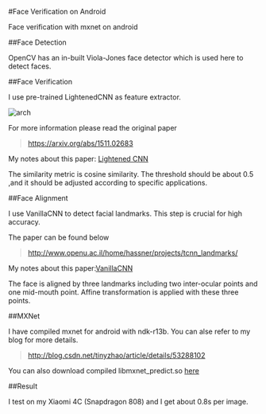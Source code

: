 #Face Verification on Android

Face verification with mxnet on android

##Face Detection

OpenCV has an in-built Viola-Jones face detector which is used here to detect faces.

##Face Verification

I use pre-trained LightenedCNN as feature extractor. 

![arch](http://img.blog.csdn.net/20161112165845008)

For more information please read the original paper

>https://arxiv.org/abs/1511.02683

My notes about this paper: [Lightened CNN](http://blog.csdn.net/tinyzhao/article/details/53127870)

The similarity metric is cosine similarity. The threshold should be about 0.5 ,and it should be adjusted according to specific applications.

##Face Alignment

I use VanillaCNN to detect facial landmarks. This step is crucial for high accuracy.

The paper can be found below

>http://www.openu.ac.il/home/hassner/projects/tcnn_landmarks/ 

My notes about this paper:[VanillaCNN](http://blog.csdn.net/tinyzhao/article/details/53559373)

The face is aligned by three landmarks including two inter-ocular points and one mid-mouth point. Affine transformation is applied with these three points.

##MXNet

I have compiled mxnet for android with ndk-r13b. You can alse refer to my blog for more details.

>http://blog.csdn.net/tinyzhao/article/details/53288102

You can also download compiled libmxnet_predict.so [here](https://github.com/flyingzhao/FaceVerificationAndroid/blob/master/app/src/main/jniLibs/armeabi/libmxnet_predict.so)

##Result

I test on my Xiaomi 4C (Snapdragon 808) and I get about 0.8s per image.
